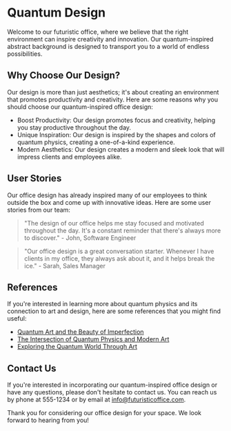 <!--font:Poppins-->

# Quantum Design

Welcome to our futuristic office, where we believe that the right environment can inspire creativity and innovation. Our quantum-inspired abstract background is designed to transport you to a world of endless possibilities.

## Why Choose Our Design?

Our design is more than just aesthetics; it's about creating an environment that promotes productivity and creativity. Here are some reasons why you should choose our quantum-inspired office design:

- Boost Productivity: Our design promotes focus and creativity, helping you stay productive throughout the day.
- Unique Inspiration: Our design is inspired by the shapes and colors of quantum physics, creating a one-of-a-kind experience.
- Modern Aesthetics: Our design creates a modern and sleek look that will impress clients and employees alike.

## User Stories

Our office design has already inspired many of our employees to think outside the box and come up with innovative ideas. Here are some user stories from our team:

> "The design of our office helps me stay focused and motivated throughout the day. It's a constant reminder that there's always more to discover." - John, Software Engineer

> "Our office design is a great conversation starter. Whenever I have clients in my office, they always ask about it, and it helps break the ice." - Sarah, Sales Manager

## References

If you're interested in learning more about quantum physics and its connection to art and design, here are some references that you might find useful:

- [Quantum Art and the Beauty of Imperfection](#)
- [The Intersection of Quantum Physics and Modern Art](#)
- [Exploring the Quantum World Through Art](#)

## Contact Us

If you're interested in incorporating our quantum-inspired office design or have any questions, please don't hesitate to contact us. You can reach us by phone at 555-1234 or by email at info@futuristicoffice.com.

Thank you for considering our office design for your space. We look forward to hearing from you!

<!--

Write me content for website with wallpaper which alt text is:

"An abstract wallpaper inspired by the shapes and colors of quantum physics, with bold colors and intricate lines."

The name/title of the page should not be 1:1 copy of the alt text but rather a real content of the website which is using this wallpaper.

- Use markdown format 
- Start with heading
- Heading should be short and concise
- The content should look like a real website 
- The website should not be about the wallpaper, wallpaper is just a related background
- Heading should be contain work "wallpaper" or "background"
- Include real sections like references, contact, user stories, etc. use things relevant to the page purpose.
- Feel free to use structure like headings, bullets, numbering, blockquotes, paragraphs, horizontal lines, etc.
- You can use formatting like bold or _italic_
- You can include UTF-8 emojis
- Links should be only #hash anchors (and you can refer to the document itself)
- Do not include images


---


# Quantum-inspired Abstract Wallpaper for a Futuristic Office

Welcome to our futuristic office, where we strive to create an environment that inspires creativity and innovation. Our abstract wallpaper is inspired by the shapes and colors of quantum physics, with bold colors and intricate lines that will transport you to a world of endless possibilities.

## Why Choose Our Wallpaper?

Our wallpaper is not just a background; it's a statement piece that will transform any room into a modern and inspiring space. Here are some reasons why you should choose our quantum-inspired abstract wallpaper:

- Unique Design: Our wallpaper is designed exclusively for our office, so you won't find it anywhere else.
- High-Quality Material: We use only the highest quality materials to ensure that our wallpaper lasts for years to come.
- Easy Installation: Our wallpaper is easy to install, and we provide detailed instructions to make the process as smooth as possible.

## User Stories

Our wallpaper has already inspired many of our employees to think outside the box and come up with innovative ideas. Here are some user stories from our team:

> "Every time I look at the wallpaper, I feel like I'm transported to another dimension. It's a constant reminder that there's always more to discover." - John, Software Engineer

> "The wallpaper is a great conversation starter. Whenever I have clients in my office, they always ask about it, and it helps break the ice." - Sarah, Sales Manager

## References

If you're interested in learning more about quantum physics and its connection to art and design, here are some references that you might find useful:

- [Quantum Art and the Beauty of Imperfection](#)
- [The Intersection of Quantum Physics and Modern Art](#)
- [Exploring the Quantum World Through Art](#)

## Contact Us

If you're interested in purchasing our quantum-inspired abstract wallpaper or have any questions, please don't hesitate to contact us. You can reach us by phone at 555-1234 or by email at info@futuristicoffice.com.

Thank you for considering our wallpaper for your space. We look forward to hearing from you!


---


Heading should not include word "wallpaper". The website should not be about the wallpaper itself, wallpaper is just a related background, rewrite whole content.


---


# Step into the Future with Our Quantum-Inspired Office Design

Welcome to our futuristic office, where we strive to create an environment that inspires creativity and innovation. Our quantum-inspired abstract background is designed to transport you to a world of endless possibilities.

## Why Choose Our Office Design?

Our office design is not just about aesthetics; it's about creating an environment that promotes productivity and creativity. Here are some reasons why you should choose our quantum-inspired office design:

- Unique Design: Our design is inspired by the shapes and colors of quantum physics, creating a one-of-a-kind experience.
- Boost Productivity: Our design promotes focus and creativity, helping you stay productive throughout the day.
- Modern Aesthetics: Our design creates a modern and sleek look that will impress clients and employees alike.

## User Stories

Our office design has already inspired many of our employees to think outside the box and come up with innovative ideas. Here are some user stories from our team:

> "The design of our office helps me stay focused and motivated throughout the day. It's a constant reminder that there's always more to discover." - John, Software Engineer

> "Our office design is a great conversation starter. Whenever I have clients in my office, they always ask about it, and it helps break the ice." - Sarah, Sales Manager

## References

If you're interested in learning more about quantum physics and its connection to art and design, here are some references that you might find useful:

- [Quantum Art and the Beauty of Imperfection](#)
- [The Intersection of Quantum Physics and Modern Art](#)
- [Exploring the Quantum World Through Art](#)

## Contact Us

If you're interested in incorporating our quantum-inspired office design or have any questions, please don't hesitate to contact us. You can reach us by phone at 555-1234 or by email at info@futuristicoffice.com.

Thank you for considering our office design for your space. We look forward to hearing from you!


---


Heading is too long, rewrite whole content.


---


# Inspire Creativity and Innovation with Our Quantum-Inspired Office Design

Welcome to our futuristic office, where we believe that the right environment can inspire creativity and innovation. Our quantum-inspired abstract background is designed to transport you to a world of endless possibilities.

## Why Choose Our Office Design?

Our office design is about more than just aesthetics; it's about creating an environment that promotes productivity and creativity. Here are some reasons why you should choose our quantum-inspired office design:

- Boost Productivity: Our design promotes focus and creativity, helping you stay productive throughout the day.
- Unique Design: Our design is inspired by the shapes and colors of quantum physics, creating a one-of-a-kind experience.
- Modern Aesthetics: Our design creates a modern and sleek look that will impress clients and employees alike.

## User Stories

Our office design has already inspired many of our employees to think outside the box and come up with innovative ideas. Here are some user stories from our team:

> "The design of our office helps me stay focused and motivated throughout the day. It's a constant reminder that there's always more to discover." - John, Software Engineer

> "Our office design is a great conversation starter. Whenever I have clients in my office, they always ask about it, and it helps break the ice." - Sarah, Sales Manager

## References

If you're interested in learning more about quantum physics and its connection to art and design, here are some references that you might find useful:

- [Quantum Art and the Beauty of Imperfection](#)
- [The Intersection of Quantum Physics and Modern Art](#)
- [Exploring the Quantum World Through Art](#)

## Contact Us

If you're interested in incorporating our quantum-inspired office design or have any questions, please don't hesitate to contact us. You can reach us by phone at 555-1234 or by email at info@futuristicoffice.com.

Thank you for considering our office design for your space. We look forward to hearing from you!


---


Heading is too long, rewrite whole content.


---


# Quantum-Inspired Office Design for Creative and Innovative Spaces

Welcome to our futuristic office, where we believe that the right environment can inspire creativity and innovation. Our quantum-inspired abstract background is designed to transport you to a world of endless possibilities.

## Why Choose Our Design?

Our design is more than just aesthetics; it's about creating an environment that promotes productivity and creativity. Here are some reasons why you should choose our quantum-inspired office design:

- Boost Productivity: Our design promotes focus and creativity, helping you stay productive throughout the day.
- Unique Inspiration: Our design is inspired by the shapes and colors of quantum physics, creating a one-of-a-kind experience.
- Modern Aesthetics: Our design creates a modern and sleek look that will impress clients and employees alike.

## User Stories

Our office design has already inspired many of our employees to think outside the box and come up with innovative ideas. Here are some user stories from our team:

> "The design of our office helps me stay focused and motivated throughout the day. It's a constant reminder that there's always more to discover." - John, Software Engineer

> "Our office design is a great conversation starter. Whenever I have clients in my office, they always ask about it, and it helps break the ice." - Sarah, Sales Manager

## References

If you're interested in learning more about quantum physics and its connection to art and design, here are some references that you might find useful:

- [Quantum Art and the Beauty of Imperfection](#)
- [The Intersection of Quantum Physics and Modern Art](#)
- [Exploring the Quantum World Through Art](#)

## Contact Us

If you're interested in incorporating our quantum-inspired office design or have any questions, please don't hesitate to contact us. You can reach us by phone at 555-1234 or by email at info@futuristicoffice.com.

Thank you for considering our office design for your space. We look forward to hearing from you!


---


Write me a Google font which is best fitting for the website.

Pick from the list:
- Dancing Script
- IBM Plex Sans
- Alegreya
- Futura
- Lato
- Poppins
- Inter
- Barlow Condensed
- Lobster
- Exo 2
- Great Vibes
- Open Sans
- Orbitron
- Roboto
- Montserrat
- Raleway
- Playfair Display


Write just the font name nothing else.


---


Write me a Google font which is best fitting for the website.

Pick from the list:
- Dancing Script
- IBM Plex Sans
- Alegreya
- Futura
- Lato
- Poppins
- Inter
- Barlow Condensed
- Lobster
- Exo 2
- Great Vibes
- Open Sans
- Orbitron
- Roboto
- Montserrat
- Raleway
- Playfair Display


Write just the font name nothing else.


---


Poppins

-->
